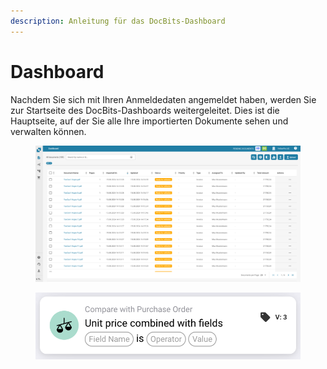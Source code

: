 ```yaml
---
description: Anleitung für das DocBits-Dashboard
---
```


# Dashboard

Nachdem Sie sich mit Ihren Anmeldedaten angemeldet haben, werden Sie zur Startseite des DocBits-Dashboards weitergeleitet. Dies ist die Hauptseite, auf der Sie alle Ihre importierten Dokumente sehen und verwalten können.

<figure><img src="../../.gitbook/assets/dashboard.png" alt=""><figcaption></figcaption></figure>

<figure><img src="../../.gitbook/assets/image%20(26).png" alt=""><figcaption></figcaption></figure>
